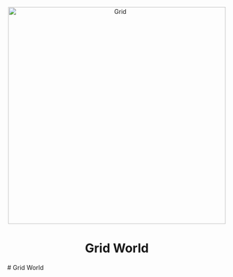 <p align="center">
  <img src="https://raw.githubusercontent.com/AlexisRodriguezCS/GridWord/main/Images/Grid.jpg" alt="Grid" style="display:block;margin:auto;" height="500">
  <h1 style="text-align:center"> Grid World</h1>
</p>
# Grid World
